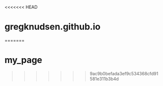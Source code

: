<<<<<<< HEAD
# gregknudsen.github.io
=======
# my_page
>>>>>>> 9ac9b0befada3ef9c534368cfd91581e311b3b4d
